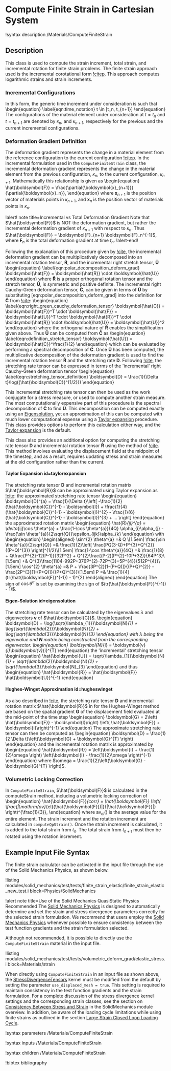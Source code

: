 # Compute Finite Strain in Cartesian System

!syntax description /Materials/ComputeFiniteStrain

## Description

This class is used to compute the strain increment, total strain, and incremental rotation for finite strain problems. The finite strain approach used is the incremental
corotational form [!citep](rashid1993incremental). This approach computes logarithmic strains and strain increments.

### Incremental Configurations

In this form, the generic time increment under consideration is such that
\begin{equation}
  \label{eqn:time_notation}
  t \in [t_n, t_{n+1}]
\end{equation}
The configurations of the material element under consideration at $t = t_n$ and
$t = t_{n+1}$ are denoted by $\kappa_n$, and $\kappa_{n + 1}$, respectively for
the previous and the current incremental configurations.

### Deformation Gradient Definition

The deformation gradient represents the change in a material element from the
reference configuration to the current configuration [!citep](malvern1969introduction).
In the incremental formulation used in the `ComputeFiniteStrain` class, the incremental
deformation gradient represents the change in the material element from the previous
configuration, $\kappa_n$, to the current configuration, $\kappa_{n+1}$.
Mathematically this relationship is given as
\begin{equation}
  \hat{\boldsymbol{F}} = \frac{\partial{\boldsymbol{x}_{n+1}}}{\partial{\boldsymbol{x}_n}},
\end{equation}
where $\boldsymbol{x}_{n+1}$ is the position vector of materials points in $\kappa_{n+1}$,
and $\boldsymbol{x}_{n}$ is the position vector of materials points in $\kappa_{n}$.

!alert! note title=Incremental vs Total Deformation Gradient
Note that $\hat{\boldsymbol{F}}$ is NOT the deformation gradient, but rather the incremental deformation gradient
of $\kappa_{n+1}$ with respect to $\kappa_n$. Thus $\hat{\boldsymbol{F}} = \boldsymbol{F}_{n+1}
\boldsymbol{F}_n^{-1}$, where $\boldsymbol{F}_n$ is the total deformation gradient at time $t_n$.
!alert-end!

Following the explanation of this procedure given by [!cite](zhang2018modified),
the incremental deformation gradient can be multiplicatively decomposed into an
incremental rotation tensor, $\boldsymbol{\hat{R}}$, and the incremental right
stretch tensor, $\boldsymbol{\hat{U}}$
\begin{equation}
  \label{eqn:polar_decomposition_deform_grad}
  \boldsymbol{\hat{F}} = \boldsymbol{\hat{R}} \cdot \boldsymbol{\hat{U}}
\end{equation}
where $\boldsymbol{\hat{R}}$ is a proper orthogonal rotation tensor and the stretch
tensor, $\boldsymbol{\hat{U}}$, is symmetric and positive definite.
The incremental right Cauchy-Green deformation tensor, $\boldsymbol{\hat{C}}$,
can be given in terms of $\boldsymbol{\hat{U}}$ by substituting
[eqn:polar_decomposition_deform_grad] into the definition for $\boldsymbol{\hat{C}}$
from [!cite](malvern1969introduction):
\begin{equation}
  \label{eqn:right_green_cauchy_deformation_tensor}
  \boldsymbol{\hat{C}} = \boldsymbol{\hat{F}}^T \cdot \boldsymbol{\hat{F}} = \boldsymbol{\hat{U}}^T \cdot \boldsymbol{\hat{R}}^T \cdot \boldsymbol{\hat{R}} \cdot \boldsymbol{\hat{U}} = \boldsymbol{\hat{U}}^2
\end{equation}
where the orthogonal nature of $\boldsymbol{\hat{R}}$ enables the simplification
given above. Thus $\boldsymbol{\hat{U}}$ can be computed from $\boldsymbol{\hat{C}}$ as
\begin{equation}
  \label{eqn:definition_stretch_tensor}
  \boldsymbol{\hat{U}} = \boldsymbol{\hat{C}}^\frac{1}{2}
\end{equation}
which can be evaluated by performing a spectral decomposition of $\boldsymbol{\hat{C}}$.
Once $\boldsymbol{\hat{U}}$ has been computed, the multiplicative decomposition
of the deformation gradient is used to find the incremental rotation tensor
$\boldsymbol{\hat{R}}$ and the stretching rate $\boldsymbol{D}$.
Following [!cite](rashid1993incremental), the stretching rate tensor can be expressed in terms
of the 'incremental' right Cauchy-Green deformation tensor
\begin{equation}
  \label{eqn:stretching_tensor_definition}
  \boldsymbol{D} = \frac{1}{\Delta t}\log({\hat{\boldsymbol{C}}^{1/2}})
\end{equation}

This incremental stretching rate tensor can then be used as the work conjugate
for a stress measure, or used to compute another strain
measure. The most computationally expensive part of this procedure is the spectral
decomposition of $\boldsymbol{\hat{C}}$ to find $\boldsymbol{\hat{U}}$. This
decomposition can be computed exactly using an [Eigensolution](#eigensolution),
yet an approximation of this can be computed with much lower computational expense
using a [Taylor expansion](#taylorexpansion) procedure.
This class provides options to perform this calculation either way, and the
[Taylor expansion](#taylorexpansion) is the default.

This class also provides an additional option for
computing the stretching rate tensor $\boldsymbol{D}$ and incremental rotation tensor $\boldsymbol{\hat{R}}$
using the method of [!cite](hughes1980finite). This method involves evaluating the displacement field at the midpoint of the timestep, and as a
result, requires updating stress and strain measures at the old configuration rather than the current.

#### Taylor Expansion id=taylorexpansion

The stretching rate tensor $\boldsymbol{D}$ and incremental rotation matrix $\hat{\boldsymbol{R}}$
can be approximated using Taylor expansion as [!cite](rashid1993incremental):
the approximated stretching rate tensor
\begin{equation}
\boldsymbol{D}^{a} = \frac{1}{\Delta t}\left[ -\frac{1}{2}(\hat{\boldsymbol{C}}^{-1} - \boldsymbol{I}) + \frac{1}{4}(\hat{\boldsymbol{C}}^{-1} - \boldsymbol{I})^{2} - \frac{1}{6}(\hat{\boldsymbol{C}}^{-1} - \boldsymbol{I})^{3} + ... \right]
\end{equation}
the approximated rotation matrix
\begin{equation}
\hat{R}_{ij}^{a} = \delta_{ij}\cos \theta^{a} + \frac{1-\cos \theta^{a}}{4Q} \alpha_{i}\alpha_{j} - \frac{\sin \theta^{a}}{2\sqrt{Q}}\epsilon_{ijk}\alpha_{k}
\end{equation}
with
\begin{equation}
\begin{aligned}
\sin^{2} \theta^{a} =& Q \\[1.5em]
\frac{\sin \theta^{a}}{2\sqrt{Q}} =& \frac{1}{2}\left[ \frac{PQ(3-Q)+P^{3}+Q^{2}}{(P+Q)^{3}} \right]^{1/2}\\[1.5em]
\frac{1-\cos \theta^{a}}{4Q} =& \frac{1}{8} + Q\frac{P^{2}-12(P-1)}{32P^2} + Q^{2}\frac{(P-2)(P^{2}-10P+32)}{64P^3}\\[1.5em]
 +& Q^{3}\frac{1104-992P+376P^{2}-72P^{3}+5P^{4}}{512P^{4}}\\[1.5em]
\cos^{2} \theta^{a} =& P + \frac{3P^{2}[1-(P+Q)]}{(P+Q)^{2}} - \frac{2P^{3}[1-(P+Q)]}{(P+Q)^{3}}\\[1.5em]
P =& \frac{1}{4}(tr(\hat{\boldsymbol{F}}^{-1}) - 1)^{2}
\end{aligned}
\end{equation}
The sign of $\cos \theta^{a}$ is set by examining the sign of $(tr(\hat{\boldsymbol{F}}^{-1}) - 1)$.

#### Eigen-Solution id=eigensolution

The stretching rate tensor can be calculated by the eigenvalues $\lambda$ and eigenvectors
$\boldsymbol{v}$ of $\hat{\boldsymbol{C}}$.
\begin{equation}
\boldsymbol{D} = \log{\sqrt{\lambda_{1}}}\boldsymbol{N}_{1} + \log{\sqrt{\lambda_{2}}}\boldsymbol{N}_{2} + \log{\sqrt{\lambda_{3}}}\boldsymbol{N}_{3}
\end{equation}
with $\lambda$ being the eigenvalue and $\boldsymbol{N}$ matrix being constructed from the corresponding
eigenvector.
\begin{equation}
\boldsymbol{N}_{i} = \boldsymbol{v}_{i}\boldsymbol{v}_{i}^{T}
\end{equation}
the 'incremental' stretching tensor
\begin{equation}
\hat{\boldsymbol{U}} = \sqrt{\lambda_{1}}\boldsymbol{N}_{1} + \sqrt{\lambda_{2}}\boldsymbol{N}_{2} + \sqrt{\lambda_{3}}\boldsymbol{N}_{3}
\end{equation}
and thus
\begin{equation}
\hat{\boldsymbol{R}} = \hat{\boldsymbol{F}} \hat{\boldsymbol{U}}^{-1}
\end{equation}

#### Hughes-Winget Approximation id=hugheswinget

As also described in [!cite](rashid1993incremental), the stretching rate tensor $\boldsymbol{D}$ and incremental
rotation matrix $\hat{\boldsymbol{R}}$ in for the Hughes-Winget method are based on the spatial gradient $\boldsymbol{G}$
of the displacement field evaluated at the mid-point of the time step
\begin{equation}
\boldsymbol{G} = 2\left( \hat{\boldsymbol{F}} - \boldsymbol{I}\right) \left( \hat{\boldsymbol{F}} + \boldsymbol{I}\right)^{-1}
\end{equation}
The approximate stretching rate tensor can then be computed as
\begin{equation}
\boldsymbol{D} = \frac{1}{2 \Delta t}\left(\boldsymbol{G} + \boldsymbol{G}^{T} \right)
\end{equation}
and the incremental rotation matrix is approximated by
\begin{equation}
\hat{\boldsymbol{R}} = \left(\boldsymbol{I} + \frac{1}{2}\omega \right) \left(\boldsymbol{I} - \frac{1}{2}\omega \right)^{-1}
\end{equation}
where $\omega = \frac{1}{2}\left(\boldsymbol{G} - \boldsymbol{G}^{T} \right)$.

### Volumetric Locking Correction

In `ComputeFiniteStrain`, $\hat{\boldsymbol{F}}$ is calculated in the computeStrain method, including a
volumetric locking correction of
\begin{equation}
\hat{\boldsymbol{F}}_{corr} = \hat{\boldsymbol{F}} \left( \frac{|\mathrm{av}_{el}(\hat{\boldsymbol{F}})|}{|\hat{\boldsymbol{F}}|} \right)^{\frac{1}{3}},
\end{equation}
where $\mathrm{av}_{el}()$ is the average value for the entire element. The strain increment and the
rotation increment are calculated in `computeQpStrain()`. Once the strain increment is calculated, it
is added to the total strain from $t_n$. The total strain from $t_{n+1}$ must then be rotated using
the rotation increment.

## Example Input File Syntax

The finite strain calculator can be activated in the input file through the use of the
Solid Mechanics Physics, as shown below.

!listing modules/solid_mechanics/test/tests/finite_strain_elastic/finite_strain_elastic_new_test.i
         block=Physics/SolidMechanics

!alert note title=Use of the Solid Mechanics QuasiStatic Physics Recommended
The [Solid Mechanics Physics](/Physics/SolidMechanics/QuasiStatic/index.md) is designed to
automatically determine and set the strain and stress divergence parameters correctly for the
selected strain formulation.  We recommend that users employ the
[Solid Mechanics Physics](/Physics/SolidMechanics/QuasiStatic/index.md) whenever possible
to ensure consistency between the test function gradients and the strain formulation selected.

Although not recommended, it is possible to directly use the `ComputeFiniteStrain` material
in the input file.

!listing modules/solid_mechanics/test/tests/volumetric_deform_grad/elastic_stress.i
         block=Materials/strain

When directly using `ComputeFiniteStrain` in an input file as shown above, the
[StressDivergenceTensors](/StressDivergenceTensors.md) kernel must be modified
from the default by setting the parameter `use_displaced_mesh = true`. This setting
is required to maintain consistency in the test function gradients and the
strain formulation. For a complete discussion of the stress divergence kernel
settings and the corresponding strain classes, see the section on
[Consistency Between Stress and Strain](/solid_mechanics/StressDivergence.md#consistency_stress_strain_use_displaced_mesh)
in the SolidMechanics module overview. In addition, be aware of the loading
cycle limitations while using finite strains as outlined in the section
[Large Strain Closed Loop Loading Cycle](/solid_mechanics/Strains.md#large_strain_closed_loop_loading_cycle).


!syntax parameters /Materials/ComputeFiniteStrain

!syntax inputs /Materials/ComputeFiniteStrain

!syntax children /Materials/ComputeFiniteStrain

!bibtex bibliography
